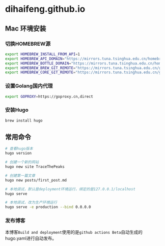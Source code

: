 # dihaifeng.github.io

## Mac 环境安装

### 切换HOMEBREW源

```bash
export HOMEBREW_INSTALL_FROM_API=1
export HOMEBREW_API_DOMAIN="https://mirrors.tuna.tsinghua.edu.cn/homebrew-bottles/api"
export HOMEBREW_BOTTLE_DOMAIN="https://mirrors.tuna.tsinghua.edu.cn/homebrew-bottles"
export HOMEBREW_BREW_GIT_REMOTE="https://mirrors.tuna.tsinghua.edu.cn/git/homebrew/brew.git"
export HOMEBREW_CORE_GIT_REMOTE="https://mirrors.tuna.tsinghua.edu.cn/git/homebrew/homebrew-core.git"
```

### 设置Golang国内代理
```bash
export GOPROXY=https://goproxy.cn,direct
```

### 安装Hugo
```bash
brew install hugo
```

## 常用命令
```bash
# 查看hugo版本
hugo version

# 创建一个新的网站
hugo new site TraceThePeaks

# 创建第一篇文章
hugo new posts/first_post.md

# 本地调试，默认是deployment环境运行，绑定的是127.0.0.1/localhost
hugo serve

# 本地调试，改为生产环境运行 
hugo serve -e production --bind 0.0.0.0
```

### 发布博客
本博客`Build and deployment`使用的是`github actions Beta`自动生成的hugo.yaml进行自动发布。

